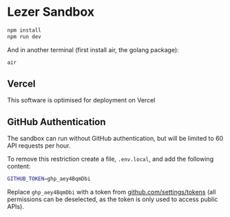 # Lezer Sandbox

```sh
npm install
npm run dev
```

And in another terminal (first install air, the golang package):

```sh
air
```

## Vercel

This software is optimised for deployment on Vercel

## GitHub Authentication

The sandbox can run without GitHub authentication, but will be limited to 60 API requests per hour.

To remove this restriction create a file, `.env.local`, and add the following content:

```sh
GITHUB_TOKEN=ghp_aey4BqmDbi
```

Replace `ghp_aey4BqmDbi` with a token from [github.com/settings/tokens](https://github.com/settings/tokens) (all permissions can be deselected, as the token is only used to access public APIs).
